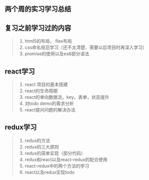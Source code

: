 ## 两个周的实习学习总结

## 复习之前学习过的内容

> 1. html5的布局， flex布局
> 2. css命名规范学习（还不太清楚，需要以后项目时再深入学习）
> 3. promise的使用以及es6部分语法

## react学习

> 1. react 项目的基本搭建
> 2. react的生命周期
> 3. react的单向数据流，key，表单，状态提升
> 4. 对todo demo的需求分析
> 5. react提问问题的解决办法

## redux学习

> 1. redux的方法
> 2. redux的三大原则
> 3. redux的简单实现（部分代码）
> 4. redux和react以及react-redux的配合使用
> 5. react-redux中的两个方法的学习
> 6. react以及redux实现todo